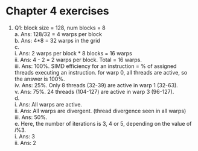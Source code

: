 # Chapter 4 exercises
1. Q1: block size = 128, num blocks = 8  
    a. Ans: 128/32 = 4 warps per block  
    b. Ans: 4*8 = 32 warps in the grid  
    c.     
            i. Ans: 2 warps per block * 8 blocks = 16 warps  
            ii. Ans: 4 - 2 = 2 warps per block. Total = 16 warps.  
            iii. Ans: 100%. SIMD efficiency for an instruction = % of assigned threads executing an instruction. for warp 0, all threads are active, so the answer is 100%.  
            iv. Ans: 25%. Only 8 threads (32-39) are active in warp 1 (32-63).  
            v. Ans: 75%. 24 threads (104-127) are active in warp 3 (96-127).  
    d.   
            i. Ans: All warps are active.  
            ii. Ans: All warps are divergent. (thread divergence seen in all warps)  
            iii. Ans: 50%.  
    e. Here, the number of iterations is 3, 4 or 5, depending on the value of $i\%3$.  
            i. Ans: 3  
            ii. Ans: 2

